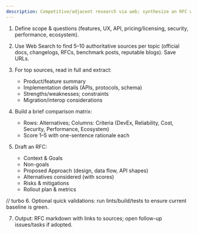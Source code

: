 ```yaml
---
description: Competitive/adjacent research via web; synthesize an RFC with decisions and risks
---
```


1. Define scope & questions (features, UX, API, pricing/licensing, security, performance, ecosystem).

2. Use Web Search to find 5–10 authoritative sources per topic (official docs, changelogs, RFCs, benchmark posts, reputable blogs). Save URLs.

3. For top sources, read in full and extract:
   - Product/feature summary
   - Implementation details (APIs, protocols, schema)
   - Strengths/weaknesses; constraints
   - Migration/interop considerations

4. Build a brief comparison matrix:
   - Rows: Alternatives; Columns: Criteria (DevEx, Reliability, Cost, Security, Performance, Ecosystem)
   - Score 1–5 with one-sentence rationale each

5. Draft an RFC:
   - Context & Goals
   - Non-goals
   - Proposed Approach (design, data flow, API shapes)
   - Alternatives considered (with scores)
   - Risks & mitigations
   - Rollout plan & metrics

// turbo
6. Optional quick validations: run lints/build/tests to ensure current baseline is green.

7. Output: RFC markdown with links to sources; open follow-up issues/tasks if adopted.

